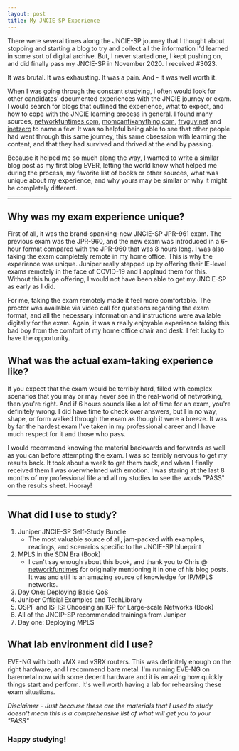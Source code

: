 ```yaml
---
layout: post
title: My JNCIE-SP Experience
---
```


There were several times along the JNCIE-SP journey that I thought about stopping and starting a blog to try and collect all the information I'd learned in some sort of digital archive. But, I never started one, I kept pushing on, and did finally pass my JNCIE-SP in November 2020. I received #3023. 

It was brutal. It was exhausting. It was a pain. And - it was well worth it. 

When I was going through the constant studying, I often would look for other candidates' documented experiences with the JNCIE journey or exam. I would search for blogs that outlined the experience, what to expect, and how to cope with the JNCIE learning process in general. I found many sources, [networkfuntimes.com](https://networkfuntimes.com), [momcanfixanything.com](https://momcanfixanything.com), [fryguy.net](https://fryguy.net) and [inetzero](https://inetzero.com) to name a few. It was so helpful being able to see that other people had went through this same journey, this same obsession with learning the content, and that they had survived and thrived at the end by passing. 

Because it helped me so much along the way, I wanted to write a similar blog post as my first blog EVER, letting the world know what helped me during the process, my favorite list of books or other sources, what was unique about my experience, and why yours may be similar or why it might be completely different. 

--- 

## Why was my exam experience unique? 

First of all, it was the brand-spanking-new JNCIE-SP JPR-961 exam. The previous exam was the JPR-960, and the new exam was introduced in a 6-hour format compared with the JPR-960 that was 8 hours long. I was also taking the exam completely remote in my home office. This is why the experience was unique. Juniper really stepped up by offering their IE-level exams remotely in the face of COVID-19 and I applaud them for this. Without this huge offering, I would not have been able to get my JNCIE-SP as early as I did. 

For me, taking the exam remotely made it feel more comfortable. The proctor was available via video call for questions regarding the exam format, and all the necessary information and instructions were available digitally for the exam. Again, it was a really enjoyable experience taking this bad boy from the comfort of my home office chair and desk. I felt lucky to have the opportunity. 

## What was the actual exam-taking experience like? 

If you expect that the exam would be terribly hard, filled with complex scenarios that you may or may never see in the real-world of networking, then you're right. And if 6 hours sounds like a lot of time for an exam, you're definitely wrong. I did have time to check over answers, but I in no way, shape, or form walked through the exam as though it were a breeze. It was by far the hardest exam I've taken in my professional career and I have much respect for it and those who pass. 

I would recommend knowing the material backwards and forwards as well as you can before attempting the exam. I was so terribly nervous to get my results back. It took about a week to get them back, and when I finally received them I was overwhelmed with emotion. I was staring at the last 8 months of my professional life and all my studies to see the words "PASS" on the results sheet. Hooray! 

---

## What did I use to study? 

1. Juniper JNCIE-SP Self-Study Bundle 
	* The most valuable source of all, jam-packed with examples, readings, and scenarios specific to the JNCIE-SP blueprint
2. MPLS in the SDN Era (Book) 
	* I can't say enough about this book, and thank you to Chris @ [networkfuntimes](networkfuntimes.com) for originally mentioning it in one of his blog posts. It was and still is an amazing source of knowledge for IP/MPLS networks. 
3. Day One: Deploying Basic QoS
4. Juniper Official Examples and TechLibrary
5. OSPF and IS-IS: Choosing an IGP for Large-scale Networks (Book)
6. All of the JNCIP-SP recommended trainings from Juniper
7. Day one: Deploying MPLS 

## What lab environment did I use? 
EVE-NG with both vMX and vSRX routers. This was definitely enough on the right hardware, and I recommend bare metal. I'm running EVE-NG on baremetal now with some decent hardware and it is amazing how quickly things start and perform. It's well worth having a lab for rehearsing these exam situations.

*Disclaimer - Just because these are the materials that I used to study doesn't mean this is a comprehensive list of what will get you to your "PASS"*

### Happy studying! 

